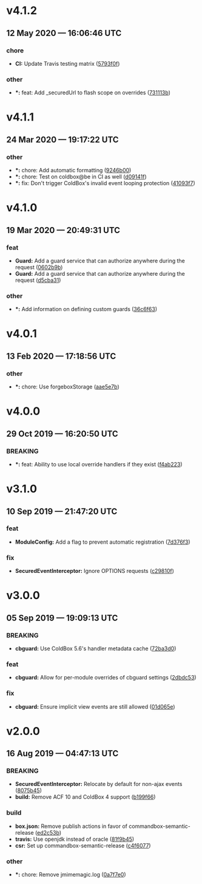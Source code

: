 # v4.1.2
## 12 May 2020 — 16:06:46 UTC

### chore

+ __CI:__ Update Travis testing matrix
 ([5793f0f](https://github.com/coldbox-modules/cbguard/commit/5793f0fc3b1e7a0abba5ec3ede7f814df94180cf))

### other

+ __\*:__ feat: Add _securedUrl to flash scope on overrides
 ([731113b](https://github.com/coldbox-modules/cbguard/commit/731113b2bc890052fc9d295a306292dcefb7c0c7))


# v4.1.1
## 24 Mar 2020 — 19:17:22 UTC

### other

+ __\*:__ chore: Add automatic formatting
 ([9246b00](https://github.com/coldbox-modules/cbguard/commit/9246b00a7d5925e534cf020b0e346ae37ca9fa43))
+ __\*:__ chore: Test on coldbox@be in CI as well
 ([d09141f](https://github.com/coldbox-modules/cbguard/commit/d09141f62a099ec65e05943eadd416d6b4c8eafc))
+ __\*:__ fix: Don't trigger ColdBox's invalid event looping protection ([41093f7](https://github.com/coldbox-modules/cbguard/commit/41093f77ec316dcc145cc34eb25af972a59dbb27))


# v4.1.0
## 19 Mar 2020 — 20:49:31 UTC

### feat

+ __Guard:__ Add a guard service that can authorize anywhere during the request ([0602b9b](https://github.com/coldbox-modules/cbguard/commit/0602b9b9f351c9f7d9ba0818d966ea6ab91c7eb6))
+ __Guard:__ Add a guard service that can authorize anywhere during the request ([d5cba31](https://github.com/coldbox-modules/cbguard/commit/d5cba31789b7e478c86caaf1acdc412c00ad2ae7))

### other

+ __\*:__ Add information on defining custom guards
 ([36c6f63](https://github.com/coldbox-modules/cbguard/commit/36c6f63432d262a4cc5c1f7f0c0ec34ae3bd047b))


# v4.0.1
## 13 Feb 2020 — 17:18:56 UTC

### other

+ __\*:__ chore: Use forgeboxStorage ([aae5e7b](https://github.com/coldbox-modules/cbguard/commit/aae5e7bdd550d6304c863139ab9aaa001ed5a856))


# v4.0.0
## 29 Oct 2019 — 16:20:50 UTC

### BREAKING

+ __\*:__ feat: Ability to use local override handlers if they exist ([f4ab223](https://github.com/coldbox-modules/cbguard/commit/f4ab2231e3a3b7d52d8e31c79bafc348e08265e5))


# v3.1.0
## 10 Sep 2019 — 21:47:20 UTC

### feat

+ __ModuleConfig:__ Add a flag to prevent automatic registration ([7d376f3](https://github.com/coldbox-modules/cbguard/commit/7d376f341d2ba870fb16ff9d5d35a0800243a9ef))

### fix

+ __SecuredEventInterceptor:__ Ignore OPTIONS requests ([c29810f](https://github.com/coldbox-modules/cbguard/commit/c29810f680c1e6e4c42223ebf2f95f6d2d45ff2a))


# v3.0.0
## 05 Sep 2019 — 19:09:13 UTC

### BREAKING

+ __cbguard:__ Use ColdBox 5.6's handler metadata cache ([72ba3d0](https://github.com/coldbox-modules/cbguard/commit/72ba3d054cb74e39d073f1aded8207bf0c4d97ec))

### feat

+ __cbguard:__ Allow for per-module overrides of cbguard settings ([2dbdc53](https://github.com/coldbox-modules/cbguard/commit/2dbdc53ce61295275f4170868f49e8f8e7bb8bd6))

### fix

+ __cbguard:__ Ensure implicit view events are still allowed ([01d065e](https://github.com/coldbox-modules/cbguard/commit/01d065e349374762f3bba24341393c54baadf1d8))


# v2.0.0
## 16 Aug 2019 — 04:47:13 UTC

### BREAKING

+ __SecuredEventInterceptor:__ Relocate by default for non-ajax events ([8075b45](https://github.com/coldbox-modules/cbguard/commit/8075b458fc25f93a6816d2b2f1e9424df5236526))
+ __build:__ Remove ACF 10 and ColdBox 4 support ([b199f66](https://github.com/coldbox-modules/cbguard/commit/b199f66db81d66bc78d9a230b6f10c574f7eb239))

### build

+ __box.json:__ Remove publish actions in favor of commandbox-semantic-release
 ([ed2c53b](https://github.com/coldbox-modules/cbguard/commit/ed2c53b31b529b3b7f6b72282a2c5f98ca9e6006))
+ __travis:__ Use openjdk instead of oracle
 ([81f9b45](https://github.com/coldbox-modules/cbguard/commit/81f9b45a37f7486179436f1c5b49013f3eeadf02))
+ __csr:__ Set up commandbox-semantic-release
 ([c4f6077](https://github.com/coldbox-modules/cbguard/commit/c4f6077b0472bfb5dcdd83556c3f2fdcbe267be3))

### other

+ __\*:__ chore: Remove jmimemagic.log
 ([0a7f7e0](https://github.com/coldbox-modules/cbguard/commit/0a7f7e07a92994cc558ec612c3eda5d821f6c17a))
